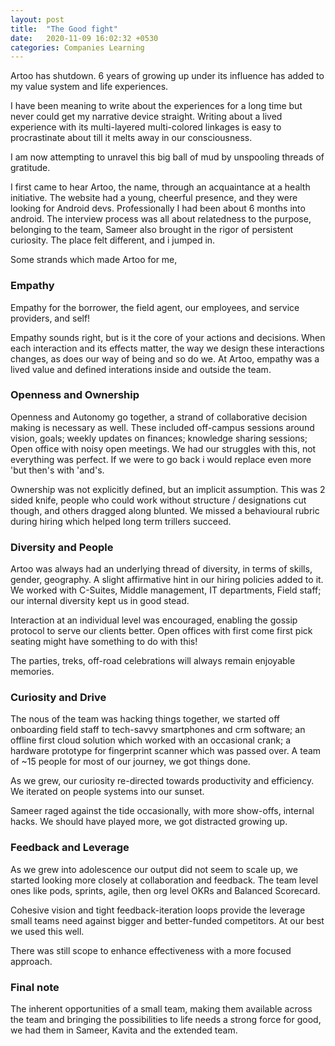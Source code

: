 ```yaml
---
layout: post
title:  "The Good fight"
date:   2020-11-09 16:02:32 +0530
categories: Companies Learning
---
```

Artoo has shutdown. 6 years of growing up under its influence has added to my value system and life experiences.

I have been meaning to write about the experiences for a long time but never could get my narrative device straight. Writing about a lived experience with its multi-layered multi-colored linkages is easy to procrastinate about till it melts away in our consciousness. 

I am now attempting to unravel this big ball of mud by unspooling threads of gratitude.

I first came to hear Artoo, the name, through an acquaintance at a health initiative. The website had a young, cheerful presence, and they were looking for Android devs. Professionally I had been about 6 months into android. The interview process was all about relatedness to the purpose, belonging to the team, Sameer also brought in the rigor of persistent curiosity. The place felt different, and i jumped in.

Some strands which made Artoo for me,

### Empathy

Empathy for the borrower, the field agent, our employees, and service providers, and self!

Empathy sounds right, but is it the core of your actions and decisions. When each interaction and its effects matter, the way we design these interactions changes, as does our way of being and so do we. At Artoo, empathy was a lived value and defined interations inside and outside the team.

### Openness and Ownership

Openness and Autonomy go together, a strand of collaborative decision making is necessary as well. These included off-campus sessions around vision, goals; weekly updates on finances; knowledge sharing sessions; Open office with noisy open meetings. We had our struggles with this, not everything was perfect. If we were to go back i would replace even more 'but then's with 'and's.

Ownership was not explicitly defined, but an implicit assumption. This was 2 sided knife, people who could work without structure / designations cut though, and others dragged along blunted. We missed a behavioural rubric during hiring which helped long term trillers succeed.

### Diversity and People 

Artoo was always had an underlying thread of diversity, in terms of skills, gender, geography. A slight affirmative hint in our hiring policies added to it. We worked with C-Suites, Middle management, IT departments, Field staff; our internal diversity kept us in good stead.

Interaction at an individual level was encouraged, enabling the gossip protocol to serve our clients better. Open offices with first come first pick seating might have something to do with this!

The parties, treks, off-road celebrations will always remain enjoyable memories.

### Curiosity and Drive 

The nous of the team was hacking things together, we started off onboarding field staff to tech-savvy smartphones and crm software; an offline first cloud solution which worked with an occasional crank; a hardware prototype for fingerprint scanner which was passed over. A team of ~15 people for most of our journey, we got things done. 

As we grew, our curiosity  re-directed towards productivity and efficiency. We iterated on people systems into our sunset.

Sameer raged against the tide occasionally, with more show-offs, internal hacks. We should have played more, we got distracted growing up.

### Feedback and Leverage

As we grew into adolescence our output did not seem to scale up, we started looking more closely at collaboration and feedback. The team level ones like pods, sprints, agile, then org level OKRs and Balanced Scorecard.

Cohesive vision and tight feedback-iteration loops provide the leverage small teams need against bigger and better-funded competitors. At our best we used this well.

There was still scope to enhance effectiveness with a more focused approach.

### Final note
The inherent opportunities of a small team, making them available across the team and bringing the possibilities to life needs a strong force for good, we had them in Sameer, Kavita and the extended team.

